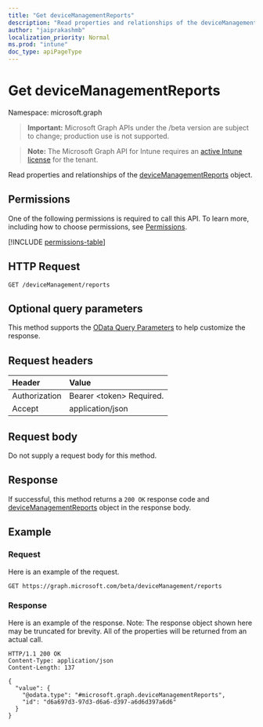 ```yaml
---
title: "Get deviceManagementReports"
description: "Read properties and relationships of the deviceManagementReports object."
author: "jaiprakashmb"
localization_priority: Normal
ms.prod: "intune"
doc_type: apiPageType
---
```


# Get deviceManagementReports

Namespace: microsoft.graph

> **Important:** Microsoft Graph APIs under the /beta version are subject to change; production use is not supported.

> **Note:** The Microsoft Graph API for Intune requires an [active Intune license](https://go.microsoft.com/fwlink/?linkid=839381) for the tenant.

Read properties and relationships of the [deviceManagementReports](../resources/intune-remoteassistance-devicemanagementreports.md) object.

## Permissions
One of the following permissions is required to call this API. To learn more, including how to choose permissions, see [Permissions](/graph/permissions-reference).

<!-- { "blockType": "permissions", "name": "intune_remoteassistance_devicemanagementreports_get" } -->
[!INCLUDE [permissions-table](../includes/permissions/intune-remoteassistance-devicemanagementreports-get-permissions.md)]

## HTTP Request
<!-- {
  "blockType": "ignored"
}
-->
``` http
GET /deviceManagement/reports
```

## Optional query parameters
This method supports the [OData Query Parameters](/graph/query-parameters) to help customize the response.

## Request headers
|Header|Value|
|:---|:---|
|Authorization|Bearer &lt;token&gt; Required.|
|Accept|application/json|

## Request body
Do not supply a request body for this method.

## Response
If successful, this method returns a `200 OK` response code and [deviceManagementReports](../resources/intune-remoteassistance-devicemanagementreports.md) object in the response body.

## Example

### Request
Here is an example of the request.
``` http
GET https://graph.microsoft.com/beta/deviceManagement/reports
```

### Response
Here is an example of the response. Note: The response object shown here may be truncated for brevity. All of the properties will be returned from an actual call.
``` http
HTTP/1.1 200 OK
Content-Type: application/json
Content-Length: 137

{
  "value": {
    "@odata.type": "#microsoft.graph.deviceManagementReports",
    "id": "d6a697d3-97d3-d6a6-d397-a6d6d397a6d6"
  }
}
```
